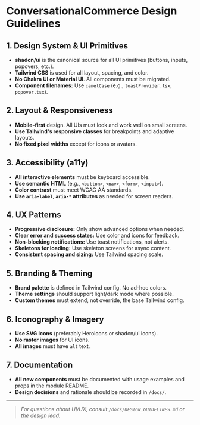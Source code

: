 # ConversationalCommerce Design Guidelines

## 1. Design System & UI Primitives
- **shadcn/ui** is the canonical source for all UI primitives (buttons, inputs, popovers, etc.).
- **Tailwind CSS** is used for all layout, spacing, and color.
- **No Chakra UI or Material UI**. All components must be migrated.
- **Component filenames:** Use `camelCase` (e.g., `toastProvider.tsx`, `popover.tsx`).

## 2. Layout & Responsiveness
- **Mobile-first** design. All UIs must look and work well on small screens.
- **Use Tailwind's responsive classes** for breakpoints and adaptive layouts.
- **No fixed pixel widths** except for icons or avatars.

## 3. Accessibility (a11y)
- **All interactive elements** must be keyboard accessible.
- **Use semantic HTML** (e.g., `<button>`, `<nav>`, `<form>`, `<input>`).
- **Color contrast** must meet WCAG AA standards.
- **Use `aria-label`, `aria-*` attributes** as needed for screen readers.

## 4. UX Patterns
- **Progressive disclosure:** Only show advanced options when needed.
- **Clear error and success states:** Use color and icons for feedback.
- **Non-blocking notifications:** Use toast notifications, not alerts.
- **Skeletons for loading:** Use skeleton screens for async content.
- **Consistent spacing and sizing:** Use Tailwind spacing scale.

## 5. Branding & Theming
- **Brand palette** is defined in Tailwind config. No ad-hoc colors.
- **Theme settings** should support light/dark mode where possible.
- **Custom themes** must extend, not override, the base Tailwind config.

## 6. Iconography & Imagery
- **Use SVG icons** (preferably Heroicons or shadcn/ui icons).
- **No raster images** for UI icons.
- **All images** must have `alt` text.

## 7. Documentation
- **All new components** must be documented with usage examples and props in the module README.
- **Design decisions** and rationale should be recorded in `/docs/`.

---

> _For questions about UI/UX, consult `/docs/DESIGN_GUIDELINES.md` or the design lead._
